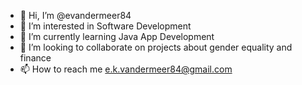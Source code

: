 - 👋 Hi, I’m @evandermeer84
- 👀 I’m interested in Software Development
- 🌱 I’m currently learning Java App Development
- 💞️ I’m looking to collaborate on projects about gender equality and finance
- 📫 How to reach me e.k.vandermeer84@gmail.com

<!---
evandermeer84/evandermeer84 is a ✨ special ✨ repository because its `README.md` (this file) appears on your GitHub profile.
You can click the Preview link to take a look at your changes.
--->
